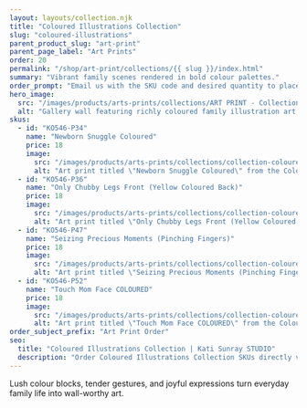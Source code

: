 ```yaml
---
layout: layouts/collection.njk
title: "Coloured Illustrations Collection"
slug: "coloured-illustrations"
parent_product_slug: "art-print"
parent_page_label: "Art Prints"
order: 20
permalink: "/shop/art-print/collections/{{ slug }}/index.html"
summary: "Vibrant family scenes rendered in bold colour palettes."
order_prompt: "Email us with the SKU code and desired quantity to place your order."
hero_image:
  src: "/images/products/arts-prints/collections/ART PRINT - Collection ‘Coloured Illustrations’.jpg"
  alt: "Gallery wall featuring richly coloured family illustration art prints."
skus:
  - id: "KO546-P34"
    name: "Newborn Snuggle Coloured"
    price: 18
    image:
      src: "/images/products/arts-prints/collections/collection-coloured-illustrations/KO546-P34_Art print 8.5x11_Collection Coloured Illustrations_Newborn Snuggle Coloured.jpg"
      alt: "Art print titled \"Newborn Snuggle Coloured\" from the Coloured Illustrations Collection."
  - id: "KO546-P36"
    name: "Only Chubby Legs Front (Yellow Coloured Back)"
    price: 18
    image:
      src: "/images/products/arts-prints/collections/collection-coloured-illustrations/KO546-P36_Art print 8.5x11_Collection Coloured Illustrations_Only Chubby Legs Front - Yellow Coloured Back.jpg"
      alt: "Art print titled \"Only Chubby Legs Front (Yellow Coloured Back)\" from the Coloured Illustrations Collection."
  - id: "KO546-P47"
    name: "Seizing Precious Moments (Pinching Fingers)"
    price: 18
    image:
      src: "/images/products/arts-prints/collections/collection-coloured-illustrations/KO546-P47_Art print 8.5x11_Collection Mindful Presence_Seizing precious moments_Pinching fingers_white.jpg"
      alt: "Art print titled \"Seizing Precious Moments (Pinching Fingers)\" with pinching fingers white illustration."
  - id: "KO546-P52"
    name: "Touch Mom Face COLOURED"
    price: 18
    image:
      src: "/images/products/arts-prints/collections/collection-coloured-illustrations/KO546-P52_Art print 8.5x11_Collection Coloured Illustrations_Touch Mom face COLOURED .jpg"
      alt: "Art print titled \"Touch Mom Face COLOURED\" from the Coloured Illustrations Collection."
order_subject_prefix: "Art Print Order"
seo:
  title: "Coloured Illustrations Collection | Kati Sunray STUDIO"
  description: "Order Coloured Illustrations Collection SKUs directly via email."
---
```


Lush colour blocks, tender gestures, and joyful expressions turn everyday family life into wall-worthy art.
